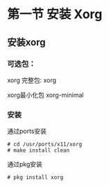 # 第一节 安装 Xorg

## 安装xorg <a href="an-zhuang-xorg" id="an-zhuang-xorg"></a>

### 可选包：

xorg 完整包: xorg 

xorg最小化包 xorg-minimal 

### 安装
通过ports安装
```shell
# cd /usr/ports/x11/xorg
# make install clean
```
通过pkg安装

`# pkg install xorg`
